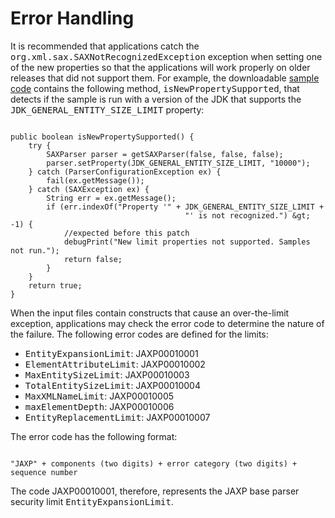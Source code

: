 
# Error Handling


It is recommended that applications catch the <tt>org.xml.sax.SAXNotRecognizedException</tt> exception when setting one of the new properties so that the applications will work properly on older releases that did not support them. For example, the downloadable
[sample code](sample.html) contains the following method, <tt>isNewPropertySupported</tt>, that detects if the sample is run with a version of the JDK that supports the <tt>JDK_GENERAL_ENTITY_SIZE_LIMIT</tt> property:

```

public boolean isNewPropertySupported() {
    try {
        SAXParser parser = getSAXParser(false, false, false);
        parser.setProperty(JDK_GENERAL_ENTITY_SIZE_LIMIT, "10000");
    } catch (ParserConfigurationException ex) {
        fail(ex.getMessage());
    } catch (SAXException ex) {
        String err = ex.getMessage();
        if (err.indexOf("Property '" + JDK_GENERAL_ENTITY_SIZE_LIMIT +
                                       "' is not recognized.") &gt; -1) {
            //expected before this patch
            debugPrint("New limit properties not supported. Samples not run.");
            return false;
        }
    }
    return true;
}

```


When the input files contain constructs that cause an over-the-limit exception, applications may check the error code to determine the nature of the failure. The following error codes are defined for the  limits:

- <tt>EntityExpansionLimit</tt>: JAXP00010001
- <tt>ElementAttributeLimit</tt>: JAXP00010002
- <tt>MaxEntitySizeLimit</tt>: JAXP00010003
- <tt>TotalEntitySizeLimit</tt>: JAXP00010004
- <tt>MaxXMLNameLimit</tt>: JAXP00010005
- <tt>maxElementDepth</tt>: JAXP00010006
- <tt>EntityReplacementLimit</tt>: JAXP00010007


The error code has the following format:

```

"JAXP" + components (two digits) + error category (two digits) + sequence number

```


The code JAXP00010001, therefore, represents the JAXP base parser security limit <tt>EntityExpansionLimit</tt>.
